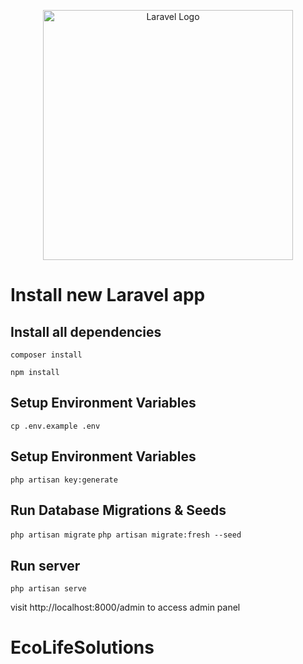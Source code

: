 <p align="center"><a href="https://laravel.com" target="_blank"><img src="https://raw.githubusercontent.com/laravel/art/master/logo-lockup/5%20SVG/2%20CMYK/1%20Full%20Color/laravel-logolockup-cmyk-red.svg" width="400" alt="Laravel Logo"></a></p>

# Install new Laravel app

## Install all dependencies

`composer install`

`npm install`

## Setup Environment Variables

`cp .env.example .env`

## Setup Environment Variables

`php artisan key:generate`

## Run Database Migrations & Seeds

`php artisan migrate`
`php artisan migrate:fresh --seed`

## Run server

`php artisan serve`

visit http://localhost:8000/admin to access admin panel
# EcoLifeSolutions
